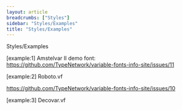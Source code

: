 ```yaml
---
layout: article
breadcrumbs: ["Styles"]
sidebar: "Styles/Examples"
title: "Styles/Examples"
---
```

Styles/Examples

[example:1] Amstelvar II demo font: https://github.com/TypeNetwork/variable-fonts-info-site/issues/11

[example:2] Roboto.vf

https://github.com/TypeNetwork/variable-fonts-info-site/issues/10

[example:3] Decovar.vf
